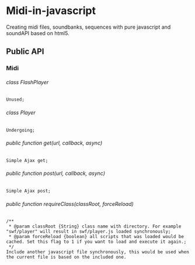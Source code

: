Midi-in-javascript
==================

Creating midi files, soundbanks, sequences with pure javascript and soundAPI based on html5. 

Public API
------------------

### Midi

###### class FlashPlayer
    Unused;
    
###### class Player
    Undergoing;
    
###### public function get(url, callback, async)
    Simple Ajax get;
    
###### public function post(url, callback, async)
    Simple Ajax post;
    
###### public function requireClass(classRoot, forceReload)
    /**
     * @param classRoot {String} class name with directory. For example "swf/player" will result in swf/player.js loaded synchronously;
     * @param forceReload {boolean} all scripts that was loaded would be cached. Set this flag to 1 if you want to load and execute it again.;
     */
    Include another javascript file synchronously, this would be used when the current file is based on the included one.

